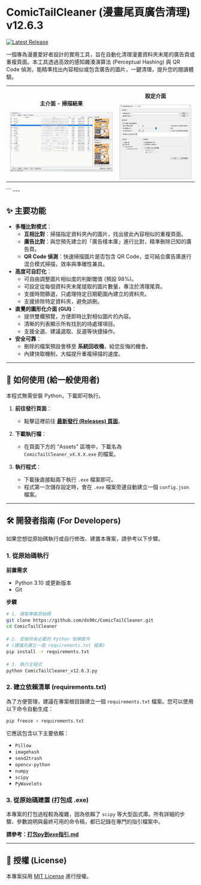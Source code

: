 # ComicTailCleaner (漫畫尾頁廣告清理) v12.6.3

[![Latest Release](https://img.shields.io/github/v/release/dx90c/ComicTailCleaner?display_name=tag)](https://github.com/dx90c/ComicTailCleaner/releases/latest)

一個專為漫畫愛好者設計的實用工具，旨在自動化清理漫畫資料夾末尾的廣告頁或重複頁面。本工具透過高效的感知雜湊演算法 (Perceptual Hashing) 與 QR Code 偵測，能精準找出內容相似或包含廣告的圖片，一鍵清理，提升您的閱讀體驗。

<table>
  <tr>
    <td align="center">
      <p><strong>主介面 - 掃描結果</strong></p>
      <img src="https://raw.githubusercontent.com/dx90c/ComicTailCleaner/main/screenshot.png" alt="程式主介面-掃描結果" width="98%">
    </td>
    <td align="center">
      <p><strong>設定介面</strong></p>
      <img src="https://raw.githubusercontent.com/dx90c/ComicTailCleaner/main/screenshot1.png" alt="設定介面" width="98%">
    </td>
  </tr>
</table>```
---

## ✨ 主要功能

*   **多種比對模式**：
    *   **互相比對**：掃描指定資料夾內的圖片，找出彼此內容相似的重複頁面。
    *   **廣告比對**：與您預先建立的「廣告樣本庫」進行比對，精準刪除已知的廣告頁。
    *   **QR Code 偵測**：快速掃描圖片是否包含 QR Code，並可結合廣告庫進行混合模式掃描，效率與準確性兼具。
*   **高度可自訂化**：
    *   可自由調整圖片相似度的判斷閾值 (預設 98%)。
    *   可設定從每個資料夾末尾提取的圖片數量，專注於清理尾頁。
    *   支援時間篩選，只處理特定日期範圍內建立的資料夾。
    *   支援排除特定資料夾，避免誤刪。
*   **直覺的圖形化介面 (GUI)**：
    *   提供雙欄預覽，方便即時比對相似圖片的內容。
    *   清晰的列表顯示所有找到的待處理項目。
    *   支援全選、建議選取、反選等快捷操作。
*   **安全可靠**：
    *   刪除的檔案預設會移至 **系統回收桶**，給您反悔的機會。
    *   內建快取機制，大幅提升重複掃描的速度。

---

## 🚀 如何使用 (給一般使用者)

本程式無需安裝 Python，下載即可執行。

1.  **前往發行頁面**：
    *   點擊這裡前往 [**最新發行 (Releases) 頁面**](https://github.com/dx90c/ComicTailCleaner/releases/latest)。

2.  **下載執行檔**：
    *   在頁面下方的 "Assets" 區塊中，下載名為 `ComicTailCleaner_vX.X.X.exe` 的檔案。

3.  **執行程式**：
    *   下載後直接點兩下執行 `.exe` 檔案即可。
    *   程式第一次儲存設定時，會在 `.exe` 檔案旁邊自動建立一個 `config.json` 檔案。

---

## 🛠️ 開發者指南 (For Developers)

如果您想從原始碼執行或自行修改、建置本專案，請參考以下步驟。

### 1. 從原始碼執行

**前置需求**
*   Python 3.10 或更新版本
*   Git

**步驟**
```bash
# 1. 複製專案原始碼
git clone https://github.com/dx90c/ComicTailCleaner.git
cd ComicTailCleaner

# 2. 安裝所有必要的 Python 依賴套件
# (建議先建立一個 requirements.txt 檔案)
pip install -r requirements.txt

# 3. 執行主程式
python ComicTailCleaner_v12.6.3.py
```

### 2. 建立依賴清單 (requirements.txt)
為了方便管理，建議在專案根目錄建立一個 `requirements.txt` 檔案。您可以使用以下命令自動生成：
```bash
pip freeze > requirements.txt
```
它應該包含以下主要依賴：
*   `Pillow`
*   `imagehash`
*   `send2trash`
*   `opencv-python`
*   `numpy`
*   `scipy`
*   `PyWavelets`

### 3. 從原始碼建置 (打包成 .exe)

本專案的打包過程較為複雜，因為依賴了 `scipy` 等大型函式庫。所有詳細的步驟、參數說明與最終可用的命令稿，都已記錄在專門的指引檔案中。

**請參考：[打包py到exe指引.md](./打包py到exe指引.md)**

---

## 📄 授權 (License)

本專案採用 [MIT License](LICENSE) 進行授權。
